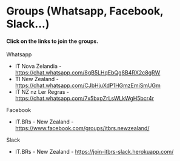 # Groups (Whatsapp, Facebook, Slack...)
#### Click on the links to join the groups.

Whatsapp
* IT Nova Zelandia - https://chat.whatsapp.com/8gB5LHqEbQg8B4RX2c8gRW
* TI New Zealand - https://chat.whatsapp.com/CJbHjuXdP1HGmzEmiSmUGm
* IT NZ nz Ler Regras - https://chat.whatsapp.com/7x5bxpZrLsWLkWgH5bcr4r

Facebook
* IT.BRs - New Zealand - https://www.facebook.com/groups/itbrs.newzealand/

Slack
* IT.BRs - New Zealand - https://join-itbrs-slack.herokuapp.com/ 
